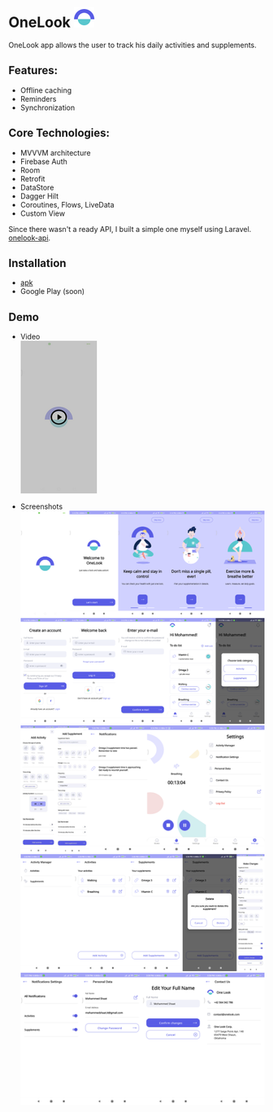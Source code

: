 # OneLook ![brand logo](/docs/ic_brand_logo.png)

OneLook app allows the user to track his daily activities and supplements.

## Features:
* Offline caching
* Reminders
* Synchronization


## Core Technologies:
* MVVVM architecture
* Firebase Auth
* Room
* Retrofit
* DataStore
* Dagger Hilt
* Coroutines, Flows, LiveData
* Custom View

Since there wasn't a ready API, I built a simple one myself using Laravel. [onelook-api](https://onelook-api.fly.dev/api/).


## Installation
* [apk](/app/release/app-release.apk)
* Google Play (soon)<br/>


## Demo
* Video <br/>
[![video-cover](/docs/screens/video-cover.png)](https://youtu.be/O81U_9KPX9M)

* Screenshots
![screenshots-1](/docs/screens/screenshots-1.png)
![screenshots-1](/docs/screens/screenshots-2.png)
![screenshots-1](/docs/screens/screenshots-3.png)
![screenshots-1](/docs/screens/screenshots-4.png)
![screenshots-1](/docs/screens/screenshots-5.png)